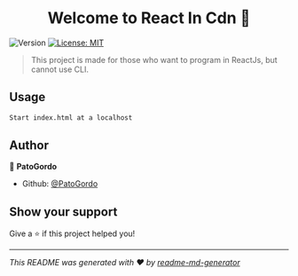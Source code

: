<h1 align="center">Welcome to React In Cdn 👋</h1>
<p>
  <img alt="Version" src="https://img.shields.io/badge/version-2.0-blue.svg?cacheSeconds=2592000" />
  <a href="#" target="_blank">
    <img alt="License: MIT" src="https://img.shields.io/badge/License-MIT-yellow.svg" />
  </a>
</p>

> This project is made for those who want to program in ReactJs, but cannot use CLI.

## Usage

```sh
Start index.html at a localhost
```

## Author

👤 **PatoGordo**

* Github: [@PatoGordo](https://github.com/PatoGordo)

## Show your support

Give a ⭐️ if this project helped you!

***
_This README was generated with ❤️ by [readme-md-generator](https://github.com/kefranabg/readme-md-generator)_
